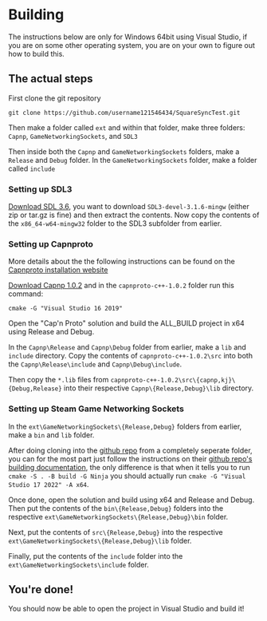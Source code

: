 # Building

The instructions below are only for Windows 64bit using Visual Studio, if you are on some other operating system, you are on your own to figure out how to build this.

## The actual steps

First clone the git repository

```
git clone https://github.com/username121546434/SquareSyncTest.git
```

Then make a folder called `ext` and within that folder, make three folders: `Capnp`, `GameNetworkingSockets`, and `SDL3`

Then inside both the `Capnp` and `GameNetworkingSockets` folders, make a `Release` and `Debug` folder. In the `GameNetworkingSockets` folder, make a folder called `include`

### Setting up SDL3

[Download SDL 3.6](https://github.com/libsdl-org/SDL/releases/tag/preview-3.1.6), you want to download `SDL3-devel-3.1.6-mingw` (either zip or tar.gz is fine) and then extract the contents.
Now copy the contents of the `x86_64-w64-mingw32` folder to the SDL3 subfolder from earlier.

### Setting up Capnproto

More details about the the following instructions can be found on the [Capnproto installation website](https://capnproto.org/install.html)

[Download Capnp 1.0.2](https://capnproto.org/capnproto-c++-win32-1.0.2.zip) and in the `capnproto-c++-1.0.2` folder run this command:
```
cmake -G "Visual Studio 16 2019"
```
Open the "Cap'n Proto" solution and build the ALL_BUILD project in x64 using Release and Debug.

In the `Capnp\Release` and `Capnp\Debug` folder from earlier, make a `lib` and `include` directory. Copy the contents of `capnproto-c++-1.0.2\src` into both the `Capnp\Release\include` and `Capnp\Debug\include`.

Then copy the `*.lib` files from `capnproto-c++-1.0.2\src\{capnp,kj}\{Debug,Release}` into their respective `Capnp\{Release,Debug}\lib` directory.

### Setting up Steam Game Networking Sockets

In the `ext\GameNetworkingSockets\{Release,Debug}` folders from earlier, make a `bin` and `lib` folder.

After doing cloning into the [github repo](https://github.com/ValveSoftware/GameNetworkingSockets/tree/master) from a completely seperate folder, you can for the most part just follow the instructions on their [github repo's building documentation](https://github.com/ValveSoftware/GameNetworkingSockets/blob/master/BUILDING.md#windows--visual-studio), the only difference is that when it tells you to run `cmake -S . -B build -G Ninja` you should actually run `cmake -G "Visual Studio 17 2022" -A x64`.

Once done, open the solution and build using x64 and Release and Debug. Then put the contents of the `bin\{Release,Debug}` folders into the respective `ext\GameNetworkingSockets\{Release,Debug}\bin` folder.

Next, put the contents of `src\{Release,Debug}` into the respective `ext\GameNetworkingSockets\{Release,Debug}\lib` folder.

Finally, put the contents of the `include` folder into the `ext\GameNetworkingSockets\include` folder.

## You're done!

You should now be able to open the project in Visual Studio and build it!

